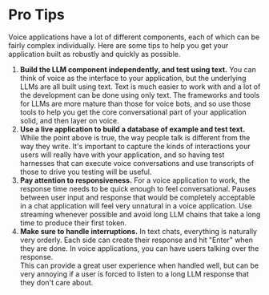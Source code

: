 # Pro Tips

Voice applications have a lot of different components, each of which can be fairly complex individually.  Here are some 
tips to help you get your application built as robustly and quickly as possible.

1. **Build the LLM component independently, and test using text.** You can think of voice as the interface to your
   application, but the underlying LLMs are all built using text.  Text is much easier to work with and a lot of the 
   development can be done using only text.  The frameworks and tools for LLMs are more mature than those for voice bots,
   and so use those tools to help you get the core conversational part of your application solid, and then layer on voice.
2. **Use a live application to build a database of example and test text.**  While the point above is true, the way people 
  talk is different from the way they write.  It's important to capture the kinds of interactions your users will really 
  have with your application, and so having test harnesses that can execute voice conversations and use transcripts of 
  those to drive you testing will be useful.
3. **Pay attention to responsiveness.** For a voice application to work, the response time needs to be quick enough to
  feel conversational.  Pauses between user input and response that would be completely acceptable in a chat application
  will feel very unnatural in a voice application.  Use streaming whenever possible and avoid long LLM chains that take a 
  long time to produce their first token.
4. **Make sure to handle interruptions.** In text chats, everything is naturally very orderly.  Each side can create their 
  response and hit "Enter" when they are done.  In voice applications, you can have users talking over the response.  
  This can provide a great user experience when handled well, but can be very annoying if a user is forced to listen to 
  a long LLM response that they don't care about.   
